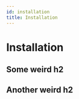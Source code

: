 ```yaml
---
id: installation
title: Installation
---
```


# Installation

## Some weird h2

## Another weird h2
